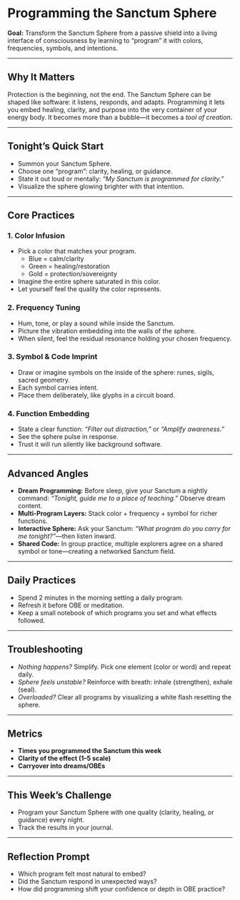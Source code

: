 


# Programming the Sanctum Sphere

**Goal:** Transform the Sanctum Sphere from a passive shield into a living interface of consciousness by learning to “program” it with colors, frequencies, symbols, and intentions.

---

## Why It Matters
Protection is the beginning, not the end. The Sanctum Sphere can be shaped like software: it listens, responds, and adapts. Programming it lets you embed healing, clarity, and purpose into the very container of your energy body. It becomes more than a bubble—it becomes a *tool of creation*.

---

## Tonight’s Quick Start
- Summon your Sanctum Sphere.  
- Choose one “program”: clarity, healing, or guidance.  
- State it out loud or mentally: *“My Sanctum is programmed for clarity.”*  
- Visualize the sphere glowing brighter with that intention.

---

## Core Practices

### 1. Color Infusion
- Pick a color that matches your program.  
  - Blue = calm/clarity  
  - Green = healing/restoration  
  - Gold = protection/sovereignty  
- Imagine the entire sphere saturated in this color.  
- Let yourself feel the quality the color represents.

### 2. Frequency Tuning
- Hum, tone, or play a sound while inside the Sanctum.  
- Picture the vibration embedding into the walls of the sphere.  
- When silent, feel the residual resonance holding your chosen frequency.

### 3. Symbol & Code Imprint
- Draw or imagine symbols on the inside of the sphere: runes, sigils, sacred geometry.  
- Each symbol carries intent.  
- Place them deliberately, like glyphs in a circuit board.

### 4. Function Embedding
- State a clear function: *“Filter out distraction,”* or *“Amplify awareness.”*  
- See the sphere pulse in response.  
- Trust it will run silently like background software.

---

## Advanced Angles
- **Dream Programming:** Before sleep, give your Sanctum a nightly command: *“Tonight, guide me to a place of teaching.”* Observe dream content.  
- **Multi-Program Layers:** Stack color + frequency + symbol for richer functions.  
- **Interactive Sphere:** Ask your Sanctum: *“What program do you carry for me tonight?”*—then listen inward.  
- **Shared Code:** In group practice, multiple explorers agree on a shared symbol or tone—creating a networked Sanctum field.

---

## Daily Practices
- Spend 2 minutes in the morning setting a daily program.  
- Refresh it before OBE or meditation.  
- Keep a small notebook of which programs you set and what effects followed.

---

## Troubleshooting
- *Nothing happens?* Simplify. Pick one element (color or word) and repeat daily.  
- *Sphere feels unstable?* Reinforce with breath: inhale (strengthen), exhale (seal).  
- *Overloaded?* Clear all programs by visualizing a white flash resetting the sphere.

---

## Metrics
- **Times you programmed the Sanctum this week**  
- **Clarity of the effect (1–5 scale)**  
- **Carryover into dreams/OBEs**

---

## This Week’s Challenge
- Program your Sanctum Sphere with one quality (clarity, healing, or guidance) every night.  
- Track the results in your journal.  

---

## Reflection Prompt
- Which program felt most natural to embed?  
- Did the Sanctum respond in unexpected ways?  
- How did programming shift your confidence or depth in OBE practice?